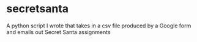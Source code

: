 # secretsanta
A python script I wrote that takes in a csv file produced by a Google form and emails out Secret Santa assignments
